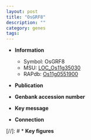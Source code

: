 ```yaml
---
layout: post
title: "OsGRF8"
description: ""
category: genes
tags: 
---
```


* **Information**  
    + Symbol: OsGRF8  
    + MSU: [LOC_Os11g35030](http://rice.uga.edu/cgi-bin/ORF_infopage.cgi?orf=LOC_Os11g35030)  
    + RAPdb: [Os11g0551900](http://rapdb.dna.affrc.go.jp/viewer/gbrowse_details/irgsp1?name=Os11g0551900)  

* **Publication**  

* **Genbank accession number**  

* **Key message**  

* **Connection**  

[//]: # * **Key figures**  


